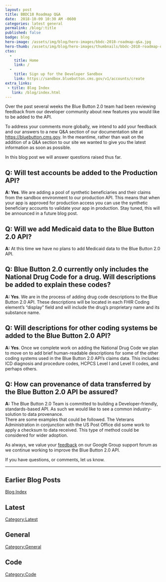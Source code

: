 ```yaml
---
layout: post
title: BBDC18 Roadmap Q&A
date:  2018-10-09 10:30 AM -0600
categories: latest general
permalink: /blog/:title
published: false
badge: blog
hero-image: /assets/img/blog/hero-images/bbdc-2018-roadmap-q&a.jpg
hero-thumb: /assets/img/blog/hero-images/thumbnails/bbdc-2018-roadmap-q&a.jpg
ctas:
  -
    title: Home
    link: /
  -
    title: Sign up for the Developer Sandbox
    link: https://sandbox.bluebutton.cms.gov/v1/accounts/create
extra_links:
 - title: Blog Index
   link: /blog/index.html
---
```


Over the past several weeks the Blue Button 2.0 team had been reviewing
feedback from our developer community about new features you would like
to be added to the API.

To address your comments more globally, we intend to add your feedback
and our answers to a new Q&A section of our documentation site at
https://bluebutton.cms.gov. In the meantime, rather than wait on the
addition of a Q&A section to our site we wanted to give you the latest
information as soon as possible.

In this blog post we will answer questions raised thus far.

## Q: Will test accounts be added to the Production API?
**A: Yes**.  We are adding a pool of synthetic beneficiaries and their claims from the
sandbox environment to our production API. This means that when your app is approved
for production access you can use the synthetic beneficiary accounts to validate your
app in production. Stay tuned, this will be announced in a future blog post.

## Q: Will we add Medicaid data to the Blue Button 2.0 API?
**A:**  At this time we have no plans to add Medicaid data to the Blue Button 2.0 API.

## Q: Blue Button 2.0 currently only includes the National Drug Code for a drug. Will descriptions be added to explain these codes?
**A: Yes**.  We are in the process of adding drug code descriptions to the
Blue Button 2.0 API. These descriptions will be located in each FHIR Coding
element’s “display” field and will include the drug’s proprietary name
and its substance name.

## Q: Will descriptions for other coding systems be added to the Blue Button 2.0 API?
**A: Yes**.  Once we complete work on adding the National Drug Code we
plan to move on to add brief human-readable descriptions for some of the
other coding systems used in the Blue Button 2.0 API’s claims data.
This includes: ICD diagnosis and procedure codes, HCPCS Level I
and Level II codes, and perhaps others.

## Q: How can provenance of data transferred by the Blue Button 2.0 API be assured?
**A:**  The Blue Button 2.0 Team is committed to building a Developer-friendly, standards-based API.
As such we would like to see a common industry-solution to data provenance.  
There are some examples that could be followed. The Veterans Administration in
conjunction with the US Post Office did some work to apply a checksum to data received.
This type of method could be considered for wider adoption.

As always, we value your [feedback](https://groups.google.com/forum/#!forum/Developer-group-for-cms-blue-button-api)
on our Google Group support forum as we continue working to improve the Blue Button 2.0 API.  

If you have questions, or comments, let us know.


---
## Earlier Blog Posts

[Blog Index](/blog/)

## Latest
[Category:Latest](/blog/category/latest.html)

## General
[Category:General](/blog/category/general.html)

## Code
[Category:Code](/blog/category/code.html)
